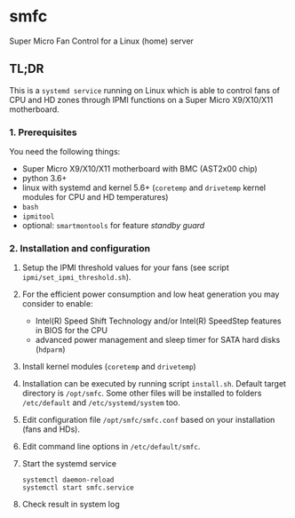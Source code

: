 # smfc
Super Micro Fan Control for a Linux (home) server

## TL;DR

This is a `systemd service` running on Linux which is able to control fans of CPU and HD zones through IPMI functions on a Super Micro X9/X10/X11 motherboard.

### 1. Prerequisites
You need the following things: 
 - Super Micro X9/X10/X11 motherboard with BMC (AST2x00 chip)
 - python 3.6+
 - linux with systemd and kernel 5.6+ (`coretemp` and `drivetemp` kernel modules for CPU and HD temperatures)
 - `bash`
 - `ipmitool`
 - optional: `smartmontools` for feature *standby guard* 

### 2. Installation and configuration
 1. Setup the IPMI threshold values for your fans (see script `ipmi/set_ipmi_threshold.sh`). 
 2. For the efficient power consumption and low heat generation you may consider to enable:

	 - Intel(R) Speed Shift Technology and/or Intel(R) SpeedStep features in BIOS for the CPU
	 - advanced power management and sleep timer for SATA hard disks (`hdparm`)

 3. Install kernel modules (`coretemp` and `drivetemp`)
 4. Installation can be executed by running script `install.sh`. Default target directory is `/opt/smfc`. Some other files will be installed to folders `/etc/default` and `/etc/systemd/system` too.
 5. Edit configuration file `/opt/smfc/smfc.conf` based on your installation (fans and HDs).
 6. Edit command line options in `/etc/default/smfc`.
 7. Start the systemd service

	    systemctl daemon-reload
	    systemctl start smfc.service

 8. Check result in system log

